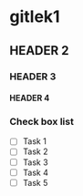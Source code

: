 # gitlek1

## HEADER 2

### HEADER 3

#### HEADER 4

### Check box list
- [ ] Task 1
- [ ] Task 2
- [ ] Task 3
- [ ] Task 4
- [ ] Task 5
